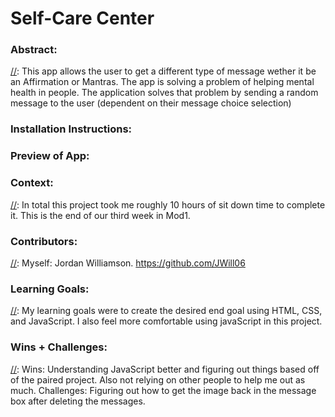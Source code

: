 # Self-Care Center 

### Abstract:
[//]: This app allows the user to get a different type of message wether it be an Affirmation or Mantras. The app is solving a problem of helping mental health in people. The application solves that problem by sending a random message to the user (dependent on their message choice selection)

### Installation Instructions:
[//]: <> (What steps does a person have to take to get your app cloned down and running?)

### Preview of App:
[//]: file:///Users/willi/Desktop/Screenshot%202024-02-16%20at%205.31.07%E2%80%AFPM.png

### Context:
[//]: In total this project took me roughly 10 hours of sit down time to complete it. This is the end of our third week in Mod1. 

### Contributors:
[//]: Myself: Jordan Williamson. https://github.com/JWill06

### Learning Goals:
[//]: My learning goals were to create the desired end goal using HTML, CSS, and JavaScript. I also feel more comfortable using javaScript in this project. 

### Wins + Challenges:
[//]: Wins: Understanding JavaScript better and figuring out things based off of the paired project. Also not relying on other people to help me out as much. 
Challenges: Figuring out how to get the image back in the message box after deleting the messages. 
